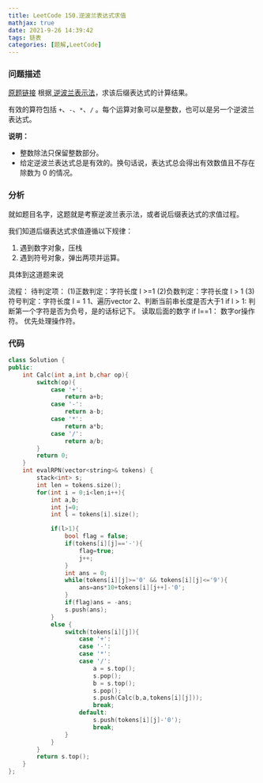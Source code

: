 ```yaml
---
title: LeetCode 150.逆波兰表达式求值
mathjax: true
date: 2021-9-26 14:39:42
tags: 链表
categories: [题解,LeetCode]
---
```


### 问题描述

[原题链接](https://leetcode-cn.com/problems/evaluate-reverse-polish-notation/)
根据[ 逆波兰表示法](https://baike.baidu.com/item/逆波兰式/128437)，求该后缀表达式的计算结果。

有效的算符包括 `+`、`-`、`*`、`/` 。每个运算对象可以是整数，也可以是另一个逆波兰表达式。

**说明：**

- 整数除法只保留整数部分。
- 给定逆波兰表达式总是有效的。换句话说，表达式总会得出有效数值且不存在除数为 0 的情况。

<!--more-->

### 分析

就如题目名字，这题就是考察逆波兰表示法，或者说后缀表达式的求值过程。

我们知道后缀表达式求值遵循以下规律：

1. 遇到数字对象，压栈
2. 遇到符号对象，弹出两项并运算。

具体到这道题来说

 流程：
            待判定项：
                (1)正数判定：字符长度 l >=1
                (2)负数判定：字符长度 l > 1
                (3)符号判定：字符长度 l = 1
            1、遍历vector
            2、判断当前串长度是否大于1
            if l > 1:
                判断第一个字符是否为负号，是的话标记下。
                读取后面的数字
            if l==1：
                数字or操作符。
                优先处理操作符。

### 代码

```c++
class Solution {
public:
    int Calc(int a,int b,char op){
        switch(op){
            case '+': 
                return a+b;
            case '-':
                return a-b;
            case '*':
                return a*b;
            case '/':
                return a/b;
        }
        return 0;
    }
    int evalRPN(vector<string>& tokens) {
        stack<int> s;
        int len = tokens.size();
        for(int i = 0;i<len;i++){
            int a,b;
            int j=0;
            int l = tokens[i].size();

            if(l>1){          
                bool flag = false;
                if(tokens[i][j]=='-'){
                    flag=true;
                    j++;
                }
                int ans = 0;
                while(tokens[i][j]>='0' && tokens[i][j]<='9'){
                    ans=ans*10+tokens[i][j++]-'0';
                }
                if(flag)ans = -ans;
                s.push(ans);
            }
            else {
                switch(tokens[i][j]){
                    case '+':
                    case '-':
                    case '*':
                    case '/':
                        a = s.top();
                        s.pop();
                        b = s.top();
                        s.pop();
                        s.push(Calc(b,a,tokens[i][j]));
                        break;
                    default:
                        s.push(tokens[i][j]-'0');
                        break;
                }
            }
        }
        return s.top();
    }
};
```




